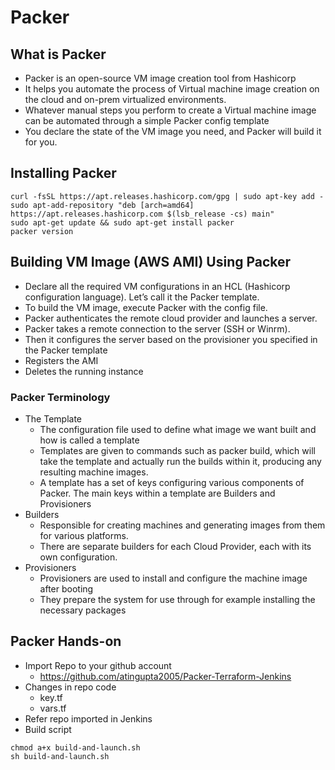 # Packer

## What is Packer

- Packer is an open-source VM image creation tool from Hashicorp
- It helps you automate the process of Virtual machine image creation on the cloud and on-prem virtualized environments.
- Whatever manual steps you perform to create a Virtual machine image can be automated through a simple Packer config template
- You declare the state of the VM image you need, and Packer will build it for you.

## Installing Packer
```
curl -fsSL https://apt.releases.hashicorp.com/gpg | sudo apt-key add -
sudo apt-add-repository "deb [arch=amd64] https://apt.releases.hashicorp.com $(lsb_release -cs) main"
sudo apt-get update && sudo apt-get install packer
packer version
```

## Building VM Image (AWS AMI) Using Packer
- Declare all the required VM configurations in an HCL (Hashicorp configuration language). Let’s call it the Packer template.
- To build the VM image, execute Packer with the config file.
- Packer authenticates the remote cloud provider and launches a server.
- Packer takes a remote connection to the server (SSH or Winrm).
- Then it configures the server based on the provisioner you specified in the Packer template
- Registers the AMI
- Deletes the running instance

### Packer Terminology
- The Template
  - The configuration file used to define what image we want built and how is called a template
  - Templates are given to commands such as packer build, which will take the template and actually run the builds within it, producing any resulting machine images.
  - A template has a set of keys configuring various components of Packer. The main keys within a template are Builders and Provisioners
- Builders
  - Responsible for creating machines and generating images from them for various platforms.
  - There are separate builders for each Cloud Provider, each with its own configuration.
- Provisioners
  - Provisioners are used to install and configure the machine image after booting
  - They prepare the system for use through for example installing the necessary packages



## Packer Hands-on
  - Import Repo to your github account
    - https://github.com/atingupta2005/Packer-Terraform-Jenkins
  - Changes in repo code
    - key.tf
    - vars.tf
  - Refer repo imported in Jenkins
  - Build script
```
chmod a+x build-and-launch.sh
sh build-and-launch.sh
```
